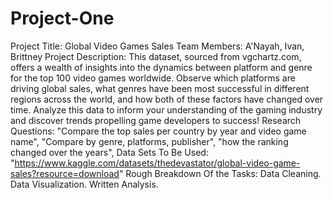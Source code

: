 # Project-One
Project Title: Global Video Games Sales 
Team Members: A'Nayah, Ivan, Brittney
Project Description: This dataset, sourced from vgchartz.com, offers a wealth of insights into the dynamics between platform and genre for the top 100 video games worldwide. Observe which platforms are driving global sales, what genres have been most successful in different regions across the world, and how both of these factors have changed over time. Analyze this data to inform your understanding of the gaming industry and discover trends propelling game developers to success!
Research Questions:
"Compare the top sales per country by year and video game name", "Compare by genre, platforms, publisher", "how the ranking changed over the years", 
Data Sets To Be Used: "https://www.kaggle.com/datasets/thedevastator/global-video-game-sales?resource=download"
Rough Breakdown Of the Tasks: Data Cleaning. Data Visualization. Written Analysis. 
